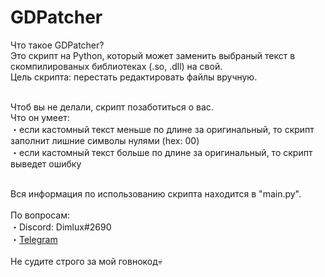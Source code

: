 # GDPatcher
Что такое GDPatcher?<br>
Это скрипт на Python, который может заменить выбраный текст в скомпилированых библиотеках (.so, .dll) на свой.<br>
Цель скрипта: перестать редактировать файлы вручную.<br><br>

Чтоб вы не делали, скрипт позаботиться о вас.<br>
Что он умеет:<br>
・если кастомный текст меньше по длине за оригинальный, то скрипт заполнит лишние символы нулями (hex: 00)<br>
・если кастомный текст больше по длине за оригинальный, то скрипт выведет ошибку<br><br>

Вся информация по использованию скрипта находится в "main.py".<br><br>
По вопросам:<br>
・Discord: Dimlux#2690<br>
・[Telegram](https://t.me/DimLux)<br><br>
Не судите строго за мой говнокод💀
